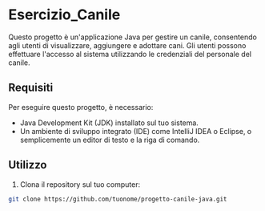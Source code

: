 # **Esercizio_Canile**

Questo progetto è un'applicazione Java per gestire un canile, consentendo agli utenti di visualizzare, aggiungere e adottare cani. Gli utenti possono effettuare l'accesso al sistema utilizzando le credenziali del personale del canile.

## **Requisiti**

Per eseguire questo progetto, è necessario:

- Java Development Kit (JDK) installato sul tuo sistema.
- Un ambiente di sviluppo integrato (IDE) come IntelliJ IDEA o Eclipse, o semplicemente un editor di testo e la riga di comando.

## **Utilizzo**

1. Clona il repository sul tuo computer:

```bash
git clone https://github.com/tuonome/progetto-canile-java.git
